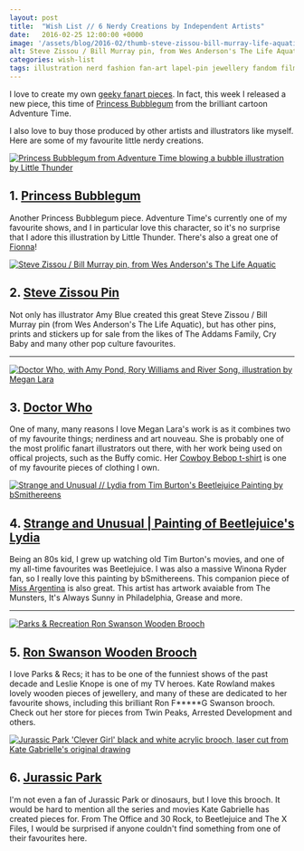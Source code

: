 ```yaml
---
layout: post
title:  "Wish List // 6 Nerdy Creations by Independent Artists"
date:   2016-02-25 12:00:00 +0000
image: '/assets/blog/2016-02/thumb-steve-zissou-bill-murray-life-aquatic.jpg'
alt: Steve Zissou / Bill Murray pin, from Wes Anderson's The Life Aquatic
categories: wish-list
tags: illustration nerd fashion fan-art lapel-pin jewellery fandom film tv
---
```


<p class="intro">I love to create my own <a href="/project/illustration-fanart.html" title="Buy fanart illustrations from Firefly, Buffy, Star Trek and Sailor Moon created by A Rose Cast">geeky fanart pieces</a>. In fact, this week I released a new piece, this time of <a href="/my-work/2016/02/23/princess-bubblegum-adventure-time-fanart.html" title="Buy a Princess Bubblegum, of Adventure Time, fanart illustration created by A Rose Cast">Princess Bubblegum</a> from the brilliant cartoon Adventure Time.</p>

I also love to buy those produced by other artists and illustrators like myself. Here are some of my favourite little nerdy creations.

<div class="row">
	<div class="col-md-6">
		<a href="https://society6.com/product/bubblegum-nfu_print#1=45" title="Buy this Princess Bubblegum from Adventure Time blowing a bubble illustration by Little Thunder on Society6"><img src="/assets/blog/2016-02/princess-bubblegum-adventure-time-illustration.jpg" alt="Princess Bubblegum from Adventure Time blowing a bubble illustration by Little Thunder" title="Princess Bubblegum from Adventure Time blowing a bubble illustration by Little Thunder"></a>
		<h2>1. <a href="https://society6.com/product/bubblegum-nfu_print#1=45" title="Buy this Princess Bubblegum from Adventure Time blowing a bubble illustration by Little Thunder on Society6">Princess Bubblegum</a></h2>
		<p>Another Princess Bubblegum piece. Adventure Time's currently one of my favourite shows, and I in particular love this character, so it's no surprise that I adore this illustration by Little Thunder. There's also a great one of <a href="https://society6.com/product/fionna-y7x_print#1=45" title="Buy a Fionna from Adventure Time illustration by Little Thunder on Society6">Fionna</a>!</p>
	</div>
	<div class="col-md-6">
		<a href="https://www.etsy.com/listing/244750220/bill-murray-enamel-pin-solo-edition" title="Steve Zissou / Bill Murray pin, from Wes Anderson's The Life Aquatic"><img src="/assets/blog/2016-02/steve-zissou-bill-murray-life-aquatic.jpg" alt="Steve Zissou / Bill Murray pin, from Wes Anderson's The Life Aquatic" title="Steve Zissou / Bill Murray pin, from Wes Anderson's The Life Aquatic"></a>
		<h2>2. <a href="https://www.etsy.com/listing/244750220/bill-murray-enamel-pin-solo-edition">Steve Zissou Pin</a></h2>
		<p>Not only has illustrator Amy Blue created this great Steve Zissou / Bill Murray pin (from Wes Anderson's The Life Aquatic), but has other pins, prints and stickers up for sale from the likes of The Addams Family, Cry Baby and many other pop culture favourites.</p>
	</div>
</div>

* * *

<div class="row">
	<div class="col-md-6">
		<a href="https://www.etsy.com/listing/172292042/geronimo-signed-art-print-8x10" title="Buy this Doctor Who, with Amy Pond, Rory Williams and River Song, illustration by Megan Lara"><img src="/assets/blog/2016-02/megan-lara-doctor-who-illustration.jpg" alt="Doctor Who, with Amy Pond, Rory Williams and River Song, illustration by Megan Lara" title="Doctor Who, with Amy Pond, Rory Williams and River Song, illustration by Megan Lara"></a>
		<h2>3. <a href="https://www.etsy.com/listing/172292042/geronimo-signed-art-print-8x10" title="Buy this Doctor Who, with Amy Pond, Rory Williams and River Song, illustration by Megan Lara">Doctor Who</a></h2>
		<p>One of many, many reasons I love Megan Lara's work is as it combines two of my favourite things; nerdiness and art nouveau. She is probably one of the most prolific fanart illustrators out there, with her work being used on offical projects, such as the Buffy comic. Her <a href="http://www.teefury.com/see-you-space-cowboy" title="See You Space Cowboy, a Cowboy Bebop t-shirt by Megan Lara">Cowboy Bebop t-shirt</a> is one of my favourite pieces of clothing I own.</p>
	</div>
	<div class="col-md-6">
		<a href="https://www.etsy.com/listing/155507626/strange-and-unusual-8x8-signed-print" title="Strange and Unusual // Lydia from Tim Burton's Beetlejuice Painting by bSmithereens"><img src="/assets/blog/2016-02/strange-and-unusual-beetlejuice.jpg" alt="Strange and Unusual // Lydia from Tim Burton's Beetlejuice Painting by bSmithereens" title="Strange and Unusual // Lydia from Tim Burton's Beetlejuice Painting by bSmithereens"></a>
		<h2>4. <a href="https://www.etsy.com/listing/155507626/strange-and-unusual-8x8-signed-print" title="Strange and Unusual // Lydia from Tim Burton's Beetlejuice Painting by bSmithereens">Strange and Unusual | Painting of Beetlejuice's Lydia</a></h2>
		<p>Being an 80s kid, I grew up watching old Tim Burton's movies, and one of my all-time favourites was Beetlejuice. I was also a massive Winona Ryder fan, so I really love this painting by bSmithereens. This companion piece of <a href="https://www.etsy.com/listing/84085716/miss-argentina-8x8-signed-print">Miss Argentina</a> is also great. This artist has artwork avaiable from The Munsters, It's Always Sunny in Philadelphia, Grease and more.</p>
	</div>
</div>

* * *

<div class="row">
	<div class="col-md-6">
		<a href="https://www.etsy.com/listing/155610710/parks-recreation-brooch-ron-swanson"  title="Buy Kate Rowland's Parks &amp; Recreation Ron Swanson Wooden Brooch"><img src="/assets/blog/2016-02/parks-rec-ron-swanson-wooden-brooch.jpg" alt="Parks &amp; Recreation Ron Swanson Wooden Brooch" title="Buy Kate Rowland's Parks &amp; Recreation Ron Swanson Wooden Brooch"></a>
		<h2>5. <a href="https://www.etsy.com/listing/155610710/parks-recreation-brooch-ron-swanson" title="Buy Kate Rowland's Parks &amp; Recreation Ron Swanson Wooden Brooch">Ron Swanson Wooden Brooch</a></h2>
		<p>I love Parks &amp; Recs; it has to be one of the funniest shows of the past decade and Leslie Knope is one of my TV heroes. Kate Rowland makes lovely wooden pieces of jewellery, and many of these are dedicated to her favourite shows, including this brilliant Ron F*****G Swanson brooch. Check out her store for pieces from Twin Peaks, Arrested Development and others.</p>
	</div>
	<div class="col-md-6">
		<a href="http://shopkategabrielle.com/collections/brooches/products/clever-girl-brooch" title="Jurassic Park 'Clever Girl' black and white acrylic brooch, laser cut from Kate Gabrielle's original drawing"><img src="/assets/blog/2016-02/kate-gabrielle-jurassic-park-clever-girl-brooch.jpg" alt="Jurassic Park 'Clever Girl' black and white acrylic brooch, laser cut from Kate Gabrielle's original drawing" title="Jurassic Park 'Clever Girl' black and white acrylic brooch, laser cut from Kate Gabrielle's original drawing"></a>
		<h2>6. <a href="http://shopkategabrielle.com/collections/brooches/products/clever-girl-brooch" title="Jurassic Park 'Clever Girl' black and white acrylic brooch, laser cut from Kate Gabrielle's original drawing">Jurassic Park</a></h2>
		<p>I'm not even a fan of Jurassic Park or dinosaurs, but I love this brooch. It would be hard to mention all the series and movies Kate Gabrielle has created pieces for. From The Office and 30 Rock, to Beetlejuice and The X Files, I would be surprised if anyone couldn't find something from one of their favourites here.</p>
	</div>
</div>

<div style="display: none;">
	<img src="/assets/blog/2016-02/nerdy-creations-by-independent-artists.jpg" alt="Wish List // 6 Nerdy Creations by Independent Artists" title="Wish List // 6 Nerdy Creations by Independent Artists by @arosecast">
</div>